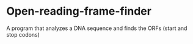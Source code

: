 # Open-reading-frame-finder
A program that analyzes a DNA sequence and finds the ORFs (start and stop codons)
